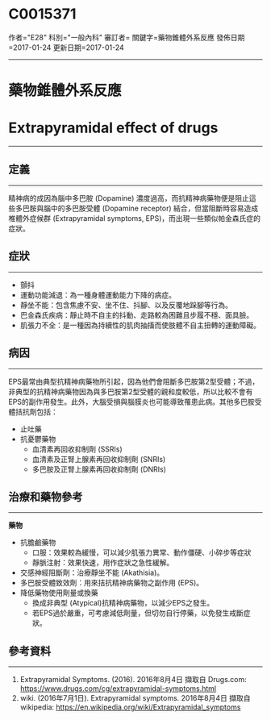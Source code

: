# C0015371
作者="E28"
科別="一般內科"
審訂者=
關鍵字=藥物錐體外系反應
發佈日期=2017-01-24
更新日期=2017-01-24

----------
# 藥物錐體外系反應
# Extrapyramidal effect of drugs
----------
## 定義
----------

精神病的成因為腦中多巴胺 (Dopamine) 濃度過高，而抗精神病藥物便是阻止這些多巴胺與腦中的多巴胺受體 (Dopamine receptor) 結合，但當阻斷時容易造成椎體外症候群 (Extrapyramidal symptoms, EPS)，而出現一些類似帕金森氏症的症狀。

## 症狀
----------
- 顫抖
- 運動功能減退：為一種身體運動能力下降的病症。
- 靜坐不能：包含焦慮不安、坐不住、抖腳、以及反覆地跺腳等行為。
- 巴金森氏疾病：靜止時不自主的抖動、走路較為困難且步履不穩、面具臉。
- 肌張力不全：是一種因為持續性的肌肉抽搐而使肢體不自主扭轉的運動障礙。
## 病因
----------

EPS最常由典型抗精神病藥物所引起，因為他們會阻斷多巴胺第2型受體；不過，非典型的抗精神病藥物因為與多巴胺第2型受體的親和度較低，所以比較不會有EPS的副作用發生。此外，大腦受損與腦膜炎也可能導致罹患此病。其他多巴胺受體拮抗劑包括：

- 止吐藥
- 抗憂鬱藥物 
  - 血清素再回收抑制劑 (SSRIs)
  - 血清素及正腎上腺素再回收抑制劑 (SNRIs)
  - 多巴胺及正腎上腺素再回收抑制劑 (DNRIs)
## 治療和藥物參考
----------

**藥物**

- 抗膽鹼藥物
  - 口服：效果較為緩慢，可以減少肌張力異常、動作僵硬、小碎步等症狀
  - 靜脈注射：效果快速，用作症狀之急性緩解。
- 交感神經阻斷劑：治療靜坐不能 (Akathisia)。
- 多巴胺受體致效劑：用來拮抗精神病藥物之副作用 (EPS)。
- 降低藥物使用劑量或換藥
  - 換成非典型 (Atypical)抗精神病藥物，以減少EPS之發生。
  - 若EPS過於嚴重，可考慮減低劑量，但切勿自行停藥，以免發生戒斷症狀。
## 參考資料
----------
1. Extrapyramidal Symptoms. (2016). 2016年8月4日 擷取自 Drugs.com: 
  https://www.drugs.com/cg/extrapyramidal-symptoms.html
2. wiki. (2016年7月1日). Extrapyramidal symptoms. 2016年8月4日 擷取自 wikipedia: 
  https://en.wikipedia.org/wiki/Extrapyramidal_symptoms

